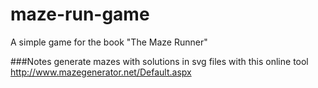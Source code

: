 # maze-run-game
A simple game for the book "The Maze Runner"

###Notes
generate mazes with solutions in svg files with this online tool
http://www.mazegenerator.net/Default.aspx
